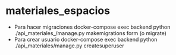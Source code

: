 # materiales_espacios
- Para hacer migraciones docker-compose exec backend python ./api_materiales_/manage.py makemigrations form (o migrate)
- Para crear usuario docker-compose exec backend python ./api_materiales/manage.py createsuperuser